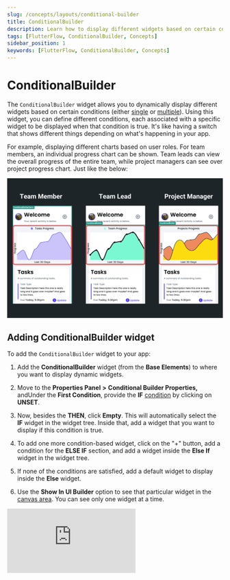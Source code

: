 ```yaml
---
slug: /concepts/layouts/conditional-builder
title: ConditionalBuilder
description: Learn how to display different widgets based on certain conditions in your FlutterFlow app.
tags: [FlutterFlow, ConditionalBuilder, Concepts]
sidebar_position: 1
keywords: [FlutterFlow, ConditionalBuilder, Concepts]
---
```

# ConditionalBuilder

The `ConditionalBuilder` widget allows you to dynamically display different widgets based on certain conditions (either [single](../../../resources/control-flow/functions/conditional-logic.md#single-condition) or [multiple](../../../resources/control-flow/functions/conditional-logic.md#multiple-conditions-andor)). Using this widget, you can define different conditions, each associated with a specific widget to be displayed when that condition is true. It's like having a switch that shows different things depending on what's happening in your app.

For example, displaying different charts based on user roles. For team members, an individual progress chart can be shown. Team leads can view the overall progress of the entire team, while project managers can see over project progress chart. Just like the below:

![conditional-builder-widget-demo.png](imgs/conditional-builder-widget-demo.png)

## Adding ConditionalBuilder widget

To add the `ConditionalBuilder` widget to your app:

1. Add the **ConditionalBuilder** widget (from the **Base Elements**) to where you want to display dynamic widgets.

2. Move to the **Properties Panel** **>** **Conditional Builder Properties,** andUnder the **First Condition**, provide the **IF** [condition](../../../resources/control-flow/functions/conditional-logic.md) by clicking on **UNSET**.
3. Now, besides the **THEN**, click **Empty**. This will automatically select the **IF** widget in the widget tree. Inside that, add a widget that you want to display if this condition is true.
4. To add one more condition-based widget, click on the "+" button, add a condition for the **ELSE IF** section, and add a widget inside the **Else If** widget in the widget tree.
5. If none of the conditions are satisfied, add a default widget to display inside the **Else** widget.
6. Use the **Show In UI Builder** option to see that particular widget in the [canvas area](../../../intro/ff-ui/canvas.md). You can see only one widget at a time.

<div class="video-container"><iframe src="https://www.loom.
com/embed/fe8edb48bdf744abab13f3ba7f925c5c?sid=85533669-195d-4f5e-aeae-029ceee40cb5" frameborder="0" allow="accelerometer; autoplay; clipboard-write; encrypted-media; gyroscope; picture-in-picture; web-share" referrerpolicy="strict-origin-when-cross-origin" allowfullscreen></iframe></div>


